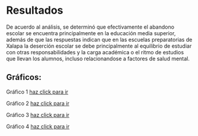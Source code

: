 # Resultados
De acuerdo al análisis, se determinó que efectivamente el abandono escolar se encuentra principalmente en la educación media superior, además de que las respuestas indican que en las escuelas preparatorias de Xalapa la deserción escolar se debe principalmente al equilibrio de estudiar con otras responsabilidades y la carga académica o el ritmo de estudios que llevan los alumnos, incluso relacionandose a factores de salud mental.
## Gráficos:
Gráfico 1 [haz click para ir](https://github.com/CrisEmf/Proyecto-Ciencia-de-Datos/blob/09081cfa0bcb8ba39cad7d32af62cd4a8401d76e/imagenes/Gr%C3%A1fico%201.png)

Gráfico 2 [haz click para ir](https://github.com/CrisEmf/Proyecto-Ciencia-de-Datos/blob/09081cfa0bcb8ba39cad7d32af62cd4a8401d76e/imagenes/Gr%C3%A1fico%202.png)

Gráfico 3 [haz click para ir](https://github.com/CrisEmf/Proyecto-Ciencia-de-Datos/blob/09081cfa0bcb8ba39cad7d32af62cd4a8401d76e/imagenes/Gr%C3%A1fico%203.png)

Gráfico 4 [haz click para ir](https://github.com/CrisEmf/Proyecto-Ciencia-de-Datos/blob/09081cfa0bcb8ba39cad7d32af62cd4a8401d76e/imagenes/Gr%C3%A1fico%204.png)
